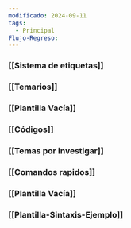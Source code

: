 ```yaml
---
modificado: 2024-09-11
tags:
  - Principal
Flujo-Regreso:
---
```

### [[Sistema de etiquetas]]

### [[Temarios]]
### [[Plantilla Vacía]]
### [[Códigos]]
### [[Temas por investigar]]

### [[Comandos rapidos]]

### [[Plantilla Vacía]]
### [[Plantilla-Sintaxis-Ejemplo]]






